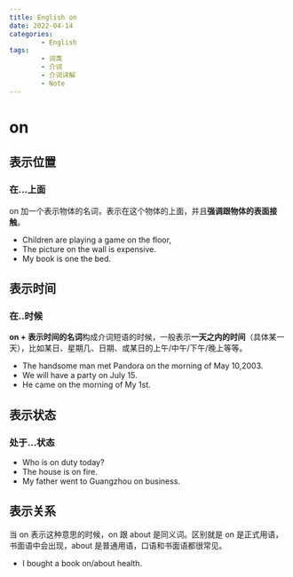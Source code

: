 ```yaml
---
title: English on
date: 2022-04-14
categories:
        - English
tags:
        - 词类
        - 介词
        - 介词详解
        - Note
---
```


# on

## 表示位置

### 在...上面

on 加一个表示物体的名词，表示在这个物体的上面，并且**强调跟物体的表面接触**。

- Children are playing a game on the floor,
- The picture on the wall is expensive.
- My book is one the bed.

## 表示时间

### 在..时候

**on + 表示时间的名词**构成介词短语的时候，一般表示**一天之内的时间**（具体某一天），比如某日、星期几、日期、或某日的上午/中午/下午/晚上等等。

- The handsome man met Pandora on the morning of May 10,2003.
- We will have a party on July 15.
- He came on the morning of My 1st.

## 表示状态

### 处于...状态

- Who is on duty today?
- The house is on fire.
- My father went to Guangzhou on business.

## 表示关系

当 on 表示这种意思的时候，on 跟 about 是同义词。区别就是 on 是正式用语，书面语中会出现，about 是普通用语，口语和书面语都很常见。

- I bought a book on/about health.
